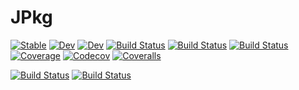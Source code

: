 # JPkg

[![Stable](https://img.shields.io/badge/docs-stable-blue.svg)](https://mattg3004.github.io/JPkg.jl/stable)
[![Dev](https://img.shields.io/badge/docs-dev-blue.svg)](https://mattg3004.github.io/JPkg.jl/dev)
[![Dev](https://img.shields.io/badge/docs-dev-blue.svg)](https://mattg3004.gitlab.io/JPkg.jl/dev)
[![Build Status](https://travis-ci.com/mattg3004/JPkg.jl.svg?branch=master)](https://travis-ci.com/mattg3004/JPkg.jl)
[![Build Status](https://ci.appveyor.com/api/projects/status/github/mattg3004/JPkg.jl?svg=true)](https://ci.appveyor.com/project/mattg3004/JPkg-jl)
[![Build Status](https://gitlab.com/mattg3004/JPkg.jl/badges/master/build.svg)](https://gitlab.com/mattg3004/JPkg.jl/pipelines)
[![Coverage](https://gitlab.com/mattg3004/JPkg.jl/badges/master/coverage.svg)](https://gitlab.com/mattg3004/JPkg.jl/commits/master)
[![Codecov](https://codecov.io/gh/mattg3004/JPkg.jl/branch/master/graph/badge.svg)](https://codecov.io/gh/mattg3004/JPkg.jl)
[![Coveralls](https://coveralls.io/repos/github/mattg3004/JPkg.jl/badge.svg?branch=master)](https://coveralls.io/github/mattg3004/JPkg.jl?branch=master)

[![Build Status](https://api.cirrus-ci.com/github/mattg3004/JPkg.jl.svg)](https://cirrus-ci.com/github/mattg3004/JPkg.jl)
[![Build Status](https://cloud.drone.io/api/badges/mattg3004/JPkg.jl/status.svg)](https://cloud.drone.io/mattg3004/JPkg.jl)
